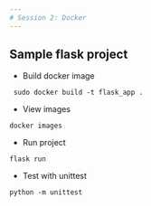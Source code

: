 ```yaml
---
# Session 2: Docker
---
```


## Sample flask project

- Build docker image
```
 sudo docker build -t flask_app .  
```

- View images
```  
docker images 
```

- Run project
```  
flask run  
```

- Test with unittest 
```  
python -m unittest 
```

